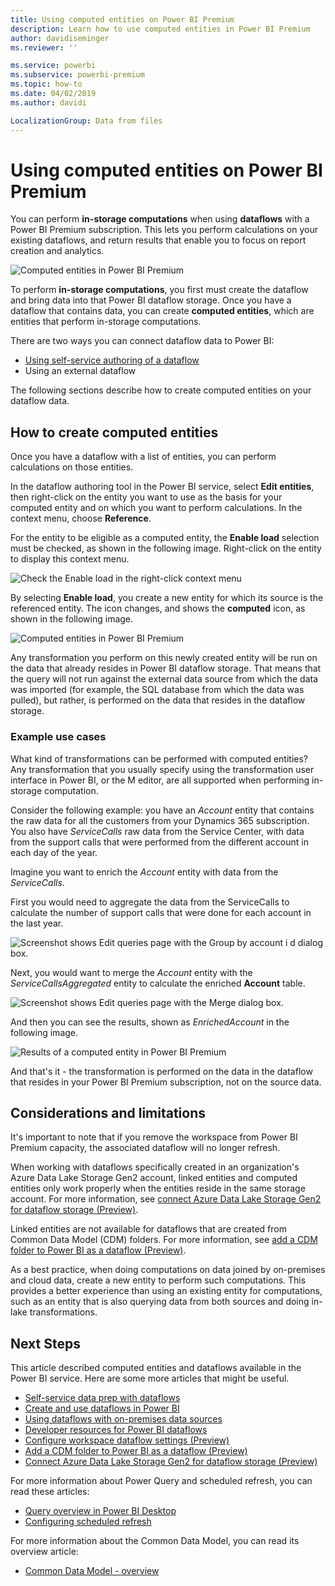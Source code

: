 ```yaml
---
title: Using computed entities on Power BI Premium
description: Learn how to use computed entities in Power BI Premium
author: davidiseminger
ms.reviewer: ''

ms.service: powerbi
ms.subservice: powerbi-premium
ms.topic: how-to
ms.date: 04/02/2019
ms.author: davidi

LocalizationGroup: Data from files
---
```

# Using computed entities on Power BI Premium

You can perform **in-storage computations** when using **dataflows** with a Power BI Premium subscription. This lets you perform calculations on your existing dataflows, and return results that enable you to focus on report creation and analytics. 

![Computed entities in Power BI Premium](media/service-dataflows-computed-entities-premium/computed-entities-premium_00.png)

To perform **in-storage computations**, you first must create the dataflow and bring data into that Power BI dataflow storage. Once you have a dataflow that contains data, you can create **computed entities**, which are entities that perform in-storage computations. 

There are two ways you can connect dataflow data to Power BI:

* [Using self-service authoring of a dataflow](service-dataflows-create-use.md)
* Using an external dataflow

The following sections describe how to create computed entities on your dataflow data.

## How to create computed entities 

Once you have a dataflow with a list of entities, you can perform calculations on those entities.

In the dataflow authoring tool in the Power BI service, select **Edit entities**, then right-click on the entity you want to use as the basis for your computed entity and on which you want to perform calculations. In the context menu, choose **Reference**.

For the entity to be eligible as a computed entity, the **Enable load** selection must be checked, as shown in the following image. Right-click on the entity to display this context menu.

![Check the Enable load in the right-click context menu](media/service-dataflows-computed-entities-premium/computed-entities-premium_01.png)

By selecting **Enable load**, you create a new entity for which its source is the referenced entity. The icon changes, and shows the **computed** icon, as shown in the following image.

![Computed entities in Power BI Premium](media/service-dataflows-computed-entities-premium/computed-entities-premium_00.png)

Any transformation you perform on this newly created entity will be run on the data that already resides in Power BI dataflow storage. That means that the query will not run against the external data source from which the data was imported (for example, the SQL database from which the data was pulled), but rather, is performed on the data that resides in the dataflow storage.

### Example use cases
What kind of transformations can be performed with computed entities? Any transformation that you usually specify using the transformation user interface in Power BI, or the M editor, are all supported when performing in-storage computation. 

Consider the following example: you have an *Account* entity that contains the raw data for all the customers from your Dynamics 365 subscription. You also have *ServiceCalls* raw data from the Service Center, with data from the support calls that were performed from the different account in each day of the year.

Imagine you want to enrich the *Account* entity with data from the *ServiceCalls*. 

First you would need to aggregate the data from the ServiceCalls to calculate the number of support calls that were done for each account in the last year. 

![Screenshot shows Edit queries page with the Group by account i d dialog box.](media/service-dataflows-computed-entities-premium/computed-entities-premium_02.png)

Next, you would want to merge the *Account* entity with the *ServiceCallsAggregated* entity to calculate the enriched **Account** table.

![Screenshot shows Edit queries page with the Merge dialog box.](media/service-dataflows-computed-entities-premium/computed-entities-premium_03.png)

And then you can see the results, shown as *EnrichedAccount* in the following image.

![Results of a computed entity in Power BI Premium](media/service-dataflows-computed-entities-premium/computed-entities-premium_04.png)

And that's it - the transformation is performed on the data in the dataflow that resides in your Power BI Premium subscription, not on the source data.

## Considerations and limitations

It's important to note that if you remove the workspace from Power BI Premium capacity, the associated dataflow will no longer refresh. 

When working with dataflows specifically created in an organization's Azure Data Lake Storage Gen2 account, linked entities and computed entities only work properly when the entities reside in the same storage account. For more information, see [connect Azure Data Lake Storage Gen2 for dataflow storage (Preview)](service-dataflows-connect-azure-data-lake-storage-gen2.md).

Linked entities are not available for dataflows that are created from Common Data Model (CDM) folders. For more information, see [add a CDM folder to Power BI as a dataflow (Preview)](service-dataflows-add-cdm-folder.md).

As a best practice, when doing computations on data joined by on-premises and cloud data, create a new entity to perform such computations. This provides a better experience than using an existing entity for computations, such as an entity that is also querying data from both sources and doing in-lake transformations.

## Next Steps

This article described computed entities and dataflows available in the Power BI service. Here are some more articles that might be useful.

* [Self-service data prep with dataflows](service-dataflows-overview.md)
* [Create and use dataflows in Power BI](service-dataflows-create-use.md)
* [Using dataflows with on-premises data sources](service-dataflows-on-premises-gateways.md)
* [Developer resources for Power BI dataflows](service-dataflows-developer-resources.md)
* [Configure workspace dataflow settings (Preview)](service-dataflows-configure-workspace-storage-settings.md)
* [Add a CDM folder to Power BI as a dataflow (Preview)](service-dataflows-add-cdm-folder.md)
* [Connect Azure Data Lake Storage Gen2 for dataflow storage (Preview)](service-dataflows-connect-azure-data-lake-storage-gen2.md)

For more information about Power Query and scheduled refresh, you can read these articles:
* [Query overview in Power BI Desktop](desktop-query-overview.md)
* [Configuring scheduled refresh](../connect-data/refresh-scheduled-refresh.md)

For more information about the Common Data Model, you can read its overview article:
* [Common Data Model - overview ](/powerapps/common-data-model/overview)